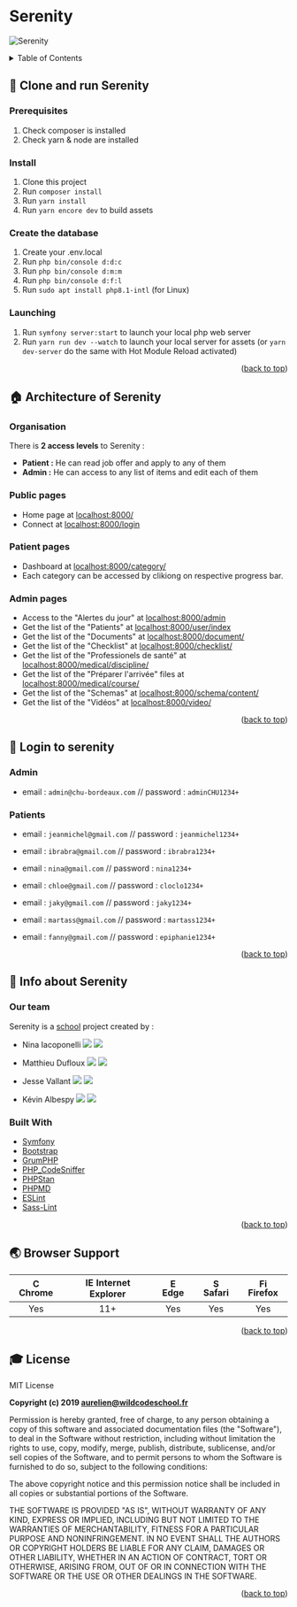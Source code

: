 # Serenity

<a name="readme-top"></a>

![Serenity](https://i.imgur.com/mi5e50t.png)


<!-- TABLE OF CONTENTS -->
<details>
  <summary>Table of Contents</summary>
  <ol>
    <li>
      <a href="#-clone-and-run-serenity">Clone and run Serenity</a>
      <ul>
        <li><a href="#prerequisites">Prerequisites</a></li>
        <li><a href="#install">Install</a></li>
        <li><a href="#create-the-database">Create the database</a></li>
        <li><a href="#launching">Launching</a></li>
      </ul>
    </li>
    <li>
      <a href="#-architecture-of-serenity">Architecture of Serenity</a>
      <ul>
        <li><a href="#organisation">Organisation</a></li>
        <li><a href="#public-pages">Public pages</a></li>
        <li><a href="#patient-pages">Patient pages</a></li>
        <li><a href="#admin-pages"> Admin pages</a></li>
      </ul>
    </li>
    <li>
      <a href="#-login-to-serenity">Login to Serenity</a>
      <ul>
        <li><a href="#admin">Admin</a></li>
        <li><a href="#patients">Patients</a></li>
      </ul>
    </li>
    <li>
      <a href="#-info-about-serenity">Info about Serenity</a>
        <ul>
          <li><a href="#our-team">Our team</a></li>
          <li><a href="#built-with">Built with</a></li>
        </ul>
    </li>
    <li>
      <a href="#-browser-support">Browser Support</a>
    </li>
    <li>
      <a href="#-license">License</a>
    </li>
  </ol>
</details>



## 🏃 Clone and run Serenity

### Prerequisites

1. Check composer is installed
2. Check yarn & node are installed


### Install

1. Clone this project
2. Run `composer install`
3. Run `yarn install`
4. Run `yarn encore dev` to build assets


### Create the database

1. Create your .env.local
2. Run `php bin/console d:d:c`
3. Run `php bin/console d:m:m`
4. Run `php bin/console d:f:l`
5. Run `sudo apt install php8.1-intl` (for Linux)

### Launching

1. Run `symfony server:start` to launch your local php web server
2. Run `yarn run dev --watch` to launch your local server for assets (or `yarn dev-server` do the same with Hot Module Reload activated)

<p align="right">(<a href="#readme-top">back to top</a>)</p>

## 🏠 Architecture of Serenity

### Organisation
There is **2 access levels** to Serenity :

* **Patient :** He can read job offer and apply to any of them
* **Admin :** He can access to any list of items and edit each of them

### Public pages
* Home page at [localhost:8000/](http://localhost:8000/)
* Connect at [localhost:8000/login](http://localhost:8000/login)

### Patient pages
* Dashboard at [localhost:8000/category/](https://localhost:8000/category/)
* Each category can be accessed by clikiong on respective progress bar.

### Admin pages
* Access to the "Alertes du jour" at [localhost:8000/admin](https://localhost:8000/admin)
* Get the list of the "Patients" at [localhost:8000/user/index](https://localhost:8000/user/index)
* Get the list of the "Documents" at [localhost:8000/document/](https://localhost:8000/document/)
* Get the list of the "Checklist" at [localhost:8000/checklist/](https://localhost:8000/checklist/)
* Get the list of the "Professionels de santé" at [localhost:8000/medical/discipline/](https://localhost:8000/medical/discipline/)
* Get the list of the "Préparer l'arrivée" files at [localhost:8000/medical/course/](https://localhost:8000/medical/course/)
* Get the list of the "Schemas" at [localhost:8000/schema/content/](https://localhost:8000/schema/content/)
* Get the list of the "Vidéos" at [localhost:8000/video/](https://localhost:8000/video/)


<p align="right">(<a href="#readme-top">back to top</a>)</p>

## 🔑 Login to serenity

### Admin

* email : `admin@chu-bordeaux.com` // password : `adminCHU1234+`


### Patients

* email : `jeanmichel@gmail.com` // password : `jeanmichel1234+`

* email : `ibrabra@gmail.com` // password : `ibrabra1234+`

* email : `nina@gmail.com` // password : `nina1234+`

* email : `chloe@gmail.com` // password : `cloclo1234+`

* email : `jaky@gmail.com` // password : `jaky1234+`

* email : `martass@gmail.com` // password : `martass1234+`

* email : `fanny@gmail.com` // password : `epiphanie1234+`


<p align="right">(<a href="#readme-top">back to top</a>)</p>


## 📰 Info about Serenity

### Our team

Serenity is a [school](https://www.wildcodeschool.com/) project created by :

* Nina Iacoponelli  [<img src="https://i.imgur.com/A24jKent.jpg">](https://www.linkedin.com/in/nina-iacoponelli/)    [<img src="https://i.imgur.com/WIsDPCxt.jpg">](https://github.com/NinaSwoop)


* Matthieu Dufloux  [<img src="https://i.imgur.com/A24jKent.jpg">](https://www.linkedin.com/in/matthieu-dufloux-036a498a/)    [<img src="https://i.imgur.com/WIsDPCxt.jpg">](https://github.com/MatthDfx)


* Jesse Vallant  [<img src="https://i.imgur.com/A24jKent.jpg">](https://www.linkedin.com/in/jesse-vallant-939ba31a4/)    [<img src="https://i.imgur.com/WIsDPCxt.jpg">](https://github.com/busy-gnl)


* Kévin Albespy [<img src="https://i.imgur.com/A24jKent.jpg">](https://www.linkedin.com/in/kevin-albespy/)    [<img src="https://i.imgur.com/WIsDPCxt.jpg">](https://github.com/kalbespy)


### Built With

* [Symfony](https://github.com/symfony/symfony)
* [Bootstrap](https://getbootstrap.com/)
* [GrumPHP](https://github.com/phpro/grumphp)
* [PHP_CodeSniffer](https://github.com/squizlabs/PHP_CodeSniffer)
* [PHPStan](https://github.com/phpstan/phpstan)
* [PHPMD](http://phpmd.org)
* [ESLint](https://eslint.org/)
* [Sass-Lint](https://github.com/sasstools/sass-lint)


<p align="right">(<a href="#readme-top">back to top</a>)</p>


## 🌏 Browser Support

| <img src="https://user-images.githubusercontent.com/1215767/34348387-a2e64588-ea4d-11e7-8267-a43365103afe.png" alt="Chrome" width="16px" height="16px" /> Chrome | <img src="https://user-images.githubusercontent.com/1215767/34348590-250b3ca2-ea4f-11e7-9efb-da953359321f.png" alt="IE" width="16px" height="16px" /> Internet Explorer | <img src="https://user-images.githubusercontent.com/1215767/34348380-93e77ae8-ea4d-11e7-8696-9a989ddbbbf5.png" alt="Edge" width="16px" height="16px" /> Edge | <img src="https://user-images.githubusercontent.com/1215767/34348394-a981f892-ea4d-11e7-9156-d128d58386b9.png" alt="Safari" width="16px" height="16px" /> Safari | <img src="https://user-images.githubusercontent.com/1215767/34348383-9e7ed492-ea4d-11e7-910c-03b39d52f496.png" alt="Firefox" width="16px" height="16px" /> Firefox |
| :---------: | :---------: | :---------: | :---------: | :---------: |
| Yes | 11+ | Yes | Yes | Yes |

<p align="right">(<a href="#readme-top">back to top</a>)</p>


## 🎓 License

MIT License

**Copyright (c) 2019 aurelien@wildcodeschool.fr**

Permission is hereby granted, free of charge, to any person obtaining a copy of this software and associated documentation files (the "Software"), to deal in the Software without restriction, including without limitation the rights to use, copy, modify, merge, publish, distribute, sublicense, and/or sell copies of the Software, and to permit persons to whom the Software is furnished to do so, subject to the following conditions:

The above copyright notice and this permission notice shall be included in all copies or substantial portions of the Software.

THE SOFTWARE IS PROVIDED "AS IS", WITHOUT WARRANTY OF ANY KIND, EXPRESS OR IMPLIED, INCLUDING BUT NOT LIMITED TO THE WARRANTIES OF MERCHANTABILITY, FITNESS FOR A PARTICULAR PURPOSE AND NONINFRINGEMENT. IN NO EVENT SHALL THE AUTHORS OR COPYRIGHT HOLDERS BE LIABLE FOR ANY CLAIM, DAMAGES OR OTHER LIABILITY, WHETHER IN AN ACTION OF CONTRACT, TORT OR OTHERWISE, ARISING FROM, OUT OF OR IN CONNECTION WITH THE SOFTWARE OR THE USE OR OTHER DEALINGS IN THE SOFTWARE.

<p align="right">(<a href="#readme-top">back to top</a>)</p>

[linkedin-shield]: https://img.shields.io/badge/-LinkedIn-black.svg?style=for-the-badge&logo=linkedin&colorB=555